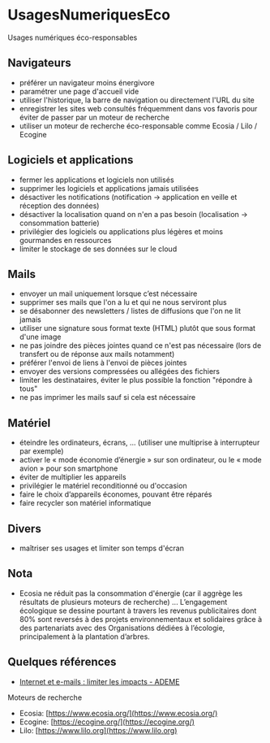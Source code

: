 # UsagesNumeriquesEco
Usages numériques éco-responsables

## Navigateurs
- préférer un navigateur moins énergivore
- paramétrer une page d'accueil vide
- utiliser l'historique, la barre de navigation ou directement l'URL du site
- enregistrer les sites web consultés fréquemment dans vos favoris pour éviter de passer par un moteur de recherche
- utiliser un moteur de recherche éco-responsable comme Ecosia / Lilo / Ecogine


## Logiciels et applications
- fermer les applications et logiciels non utilisés
- supprimer les logiciels et applications jamais utilisées
- désactiver les notifications (notification -> application en veille et réception des données)
- désactiver la localisation quand on n'en a pas besoin (localisation -> consommation batterie)
- privilégier des logiciels ou applications plus légères et moins gourmandes en ressources
- limiter le stockage de ses données sur le cloud


## Mails
- envoyer un mail uniquement lorsque c’est nécessaire
- supprimer ses mails que l'on a lu et qui ne nous serviront plus
- se désabonner des newsletters / listes de diffusions que l'on ne lit jamais
- utiliser une signature sous format texte (HTML) plutôt que sous format d'une image
- ne pas joindre des pièces jointes quand ce n'est pas nécessaire (lors de transfert ou de réponse aux mails notamment)
- préférer l'envoi de liens à l'envoi de pièces jointes
- envoyer des versions compressées ou allégées des fichiers
- limiter les destinataires, éviter le plus possible la fonction "répondre à tous"
- ne pas imprimer les mails sauf si cela est nécessaire


## Matériel
- éteindre les ordinateurs, écrans, ... (utiliser une multiprise à interrupteur par exemple)
- activer le « mode économie d’énergie » sur son ordinateur, ou le « mode avion » pour son smartphone
- éviter de multiplier les appareils
- privilégier le matériel reconditionné ou d'occasion
- faire le choix d’appareils économes, pouvant être réparés
- faire recycler son matériel informatique


## Divers
- maîtriser ses usages et limiter son temps d'écran


## Nota
- Ecosia ne réduit pas la consommation d'énergie (car il aggrège les résultats de plusieurs moteurs de recherche) ... L’engagement écologique se dessine pourtant à travers les revenus publicitaires dont 80% sont reversés à des projets environnementaux et solidaires grâce à des partenariats avec des Organisations dédiées à l’écologie, principalement à la plantation d’arbres.

## Quelques références
- [Internet et e-mails : limiter les impacts - ADEME](https://www.ademe.fr/particuliers-eco-citoyens/bureau/internet-e-mails-limiter-impacts)

Moteurs de recherche
- Ecosia: [https://www.ecosia.org/](https://www.ecosia.org/)
- Ecogine: [https://ecogine.org/](https://ecogine.org/)
- Lilo: [https://www.lilo.org](https://www.lilo.org)
